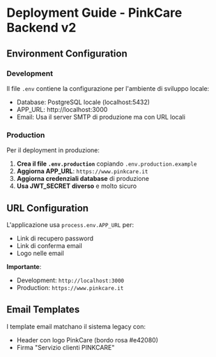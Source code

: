 # Deployment Guide - PinkCare Backend v2

## Environment Configuration

### Development
Il file `.env` contiene la configurazione per l'ambiente di sviluppo locale:
- Database: PostgreSQL locale (localhost:5432)
- APP_URL: http://localhost:3000
- Email: Usa il server SMTP di produzione ma con URL locali

### Production
Per il deployment in produzione:

1. **Crea il file `.env.production`** copiando `.env.production.example`
2. **Aggiorna APP_URL**: `https://www.pinkcare.it`
3. **Aggiorna credenziali database** di produzione
4. **Usa JWT_SECRET diverso** e molto sicuro

## URL Configuration

L'applicazione usa `process.env.APP_URL` per:
- Link di recupero password
- Link di conferma email  
- Logo nelle email

**Importante**: 
- Development: `http://localhost:3000`
- Production: `https://www.pinkcare.it`

## Email Templates

I template email matchano il sistema legacy con:
- Header con logo PinkCare (bordo rosa #e42080)
- Firma "Servizio clienti PINKCARE"

